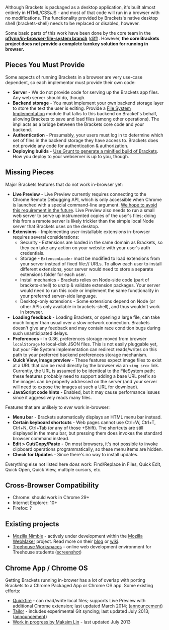 Although Brackets is packaged as a desktop application, it's built almost entirely in HTML/CSS/JS - and most of that code will run in a browser with no modifications.  The functionality provided by Brackets's native desktop shell (brackets-shell) needs to be replaced or disabled, however.

Some basic parts of this work have been done by the core team in the **[pflynn/in-browser-file-system branch](https://github.com/adobe/brackets/tree/pflynn/in-browser-file-system)** ([diff](https://github.com/adobe/brackets/compare/master...pflynn/in-browser-file-system)). However, **the core Brackets project does not provide a complete turnkey solution for running in browser.**


## Pieces You Must Provide

Some aspects of running Brackets in a browser are very use-case dependent, so each implementor must provide their own code:

- **Server** - We do not provide code for serving up the Brackets app files. Any web server should do, though.
- **Backend storage** - You must implement your own backend storage layer to store the text the user is editing. Provide a [File System Implementation](https://github.com/adobe/brackets/wiki/File-System-Implementations) module that talks to this backend on Bracket's behalf, allowing Brackets to save and load files (among other operations). The impl acts as a bridge between the Brackets core code and your backend.
- **Authentication** - Presumably, your users must log in to determine which set of files in the backend storage they have access to. Brackets does not provide any code for authentication & authorization.
- **Deploying builds** - [Use Grunt to generate a minified build of Brackets](https://github.com/adobe/brackets/wiki/Building-Brackets-Releases). How you deploy to your webserver is up to you, though.


## Missing Pieces

Major Brackets features that do not work in-browser yet:

* **Live Preview** - Live Preview currently requires connecting to the Chrome Remote Debugging API, which is only accessible when Chrome is launched with a special command-line argument. [We hope to avoid this requirement in the future](https://github.com/adobe/brackets/wiki/Live-Development:-lifecycle-research-and-future-directions#live-development-managed-with-unprivileged-scripts). Live Preview also needs to run a small web server to serve up instrumented copies of the user's files; doing this from a remote server is likely trickier than the simple local Node server that Brackets uses on the desktop.
* **Extensions** - Implementing user-installable extensions in-browser requires several considerations:
    * Security - Extensions are loaded in the same domain as Brackets, so they can take any action on your website with your user's auth credentials.
    - Storage - `ExtensonLoader` must be modified to load extensions from your server instead of fixed file:// URLs. To allow each user to install different extensions, your server would need to store a separate extensions folder for each user.
    - Install mechanics - Brackets relies on Node-side code (part of brackets-shell) to unzip & validate extension packages. Your server would need to run this code or implement the same functionality in your preferred server-side language.
    - Desktop-only extensions - Some extensions depend on Node (or other APIs only available in brackets-shell), and thus wouldn't work in browser.
* **Loading feedback** - Loading Brackets, or opening a large file, can take much longer than usual over a slow network connection. Brackets doesn't give any feedback and may contain race condition bugs during such unanticipated delays.
* **Preferences** - In 0.36, preferences storage moved from browser `localStorage` to local-disk JSON files. This is not easily pluggable yet, but your File System implementation can redirect reads/writes on this path to your preferred backend preferences storage mechanism.
* **Quick View, Image preview** - These features expect image files to exist at a URL that can be read directly by the browser via an `<img src>` link. Currently, the URL is assumed to be identical to the FileSystem path; these features probably need to support adding a base URL prefix so the images can be properly addressed on the server (and your server will need to expose the images at such a URL for download).
* **JavaScript code hints** - Enabled, but it may cause performance issues since it aggressively reads many files.


Features that are unlikely to _ever_ work in-browser:

- **Menu bar** - Brackets automatically displays an HTML menu bar instead.
- **Certain keyboard shortcuts** - Web pages cannot use Ctrl+W, Ctrl+T, Ctrl+N, Ctrl+Tab (or any of those +Shift). The shortcuts are still displayed in the menu bar, but pressing them does invokes the standard browser command instead.
- **Edit > Cut/Copy/Paste** - On most browsers, it's not possible to invoke clipboard operations programmatically, so these menu items are hidden.
- **Check for Updates** - Since there's no way to install updates.

Everything else not listed here _does_ work: Find/Replace in Files, Quick Edit, Quick Open, Quick View, multiple cursors, etc.


## Cross-Browser Compatibility

* Chrome: should work in Chrome 29+
* Internet Explorer: 10+
* Firefox: ?


## Existing projects

* [Mozilla Nimble](https://github.com/humphd/brackets) - actively under development within the [Mozilla WebMaker](https://webmaker.org/) project. Read more on their [blog](https://blog.webmaker.org/webmaker-experiments-with-brackets) or [wiki](https://wiki.mozilla.org/Webmaker/Concept-Nimble).
* [Treehouse Workspaces](http://teamtreehouse.com/workspaces) - online web development environment for Treehouse students ([screenshot](http://d.pr/i/hnDL))


## Chrome App / Chrome OS

Getting Brackets running in-brower has a lot of overlap with porting Brackets to a Chrome Packaged App or Chrome OS app. Some existing efforts:

* [Quickfire](https://chrome.google.com/webstore/detail/quickfire/mobpfffdclcandcgkkjgjkcalglekegd) - can read/write local files; supports Live Preview with additional Chrome extension; last updated March 2014; ([announcement](https://groups.google.com/forum/#!topic/brackets-dev/5AzyP7eKHTI))
* [Tailor](https://chrome.google.com/webstore/detail/tailor/mfakmogheanjhlgjhpijkhdjegllgenf) - includes experimental Git syncing; last updated July 2013; ([announcement](https://groups.google.com/forum/#!topic/brackets-dev/3LUTWip5ZPk))
* [Work in progress by Maksim Lin](https://github.com/maks/brackets/tree/chrome-app) - last updated July 2013